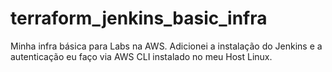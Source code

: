 # terraform_jenkins_basic_infra

Minha infra básica para Labs na AWS. Adicionei a instalação do Jenkins e a autenticação eu faço via AWS CLI instalado no meu Host Linux.